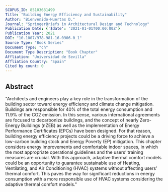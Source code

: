 ```yaml
---
SCOPUS_ID: 85103631499
Title: "Building Energy Efficiency and Sustainability"
Author: "Bienvenido-Huertas D."
Journal: "SpringerBriefs in Architectural Design and Technology"
Publication Date: {'$date': '2021-01-01T00:00:00Z'}
Publication Year: 2021
DOI: "10.1007/978-981-16-0906-0_1"
Source Type: "Book Series"
Document Type: "ch"
Document Type Description: "Book Chapter"
Affliation: "Universidad de Sevilla"
Affliation Country: "Spain"
Cited by count: 0
---
```


## Abstract
"Architects and engineers play a key role in the transformation of the building sector toward energy efficiency and climate change mitigation. Buildings are responsible for 40% of the total energy consumption and 11.9% of the CO2 emission. In this sense, various international agreements are focused to decarbonize buildings, and the concept of nearly Zero-Energy Buildings (nZEB) as well as the implementation of Energy Performance Certificates (EPCs) have been designed. For that reason, building energy efficiency projects could be a driving force to achieve a low-carbon building stock and Energy Poverty (EP) mitigation. This chapter considers energy improvements and comfortable indoor spaces, in which the most appropriate operational guidelines and the users’ training measures are crucial. With this approach, adaptive thermal comfort models could be an opportunity to guarantee sustainable use of Heating, Ventilating, and Air Conditioning (HVAC) systems without affecting users’ thermal comfort. This paves the way for significant reductions in energy consumption with a more responsible use of HVAC systems considering the adaptive thermal comfort models."

